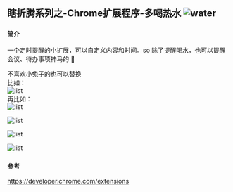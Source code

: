 

## 瞎折腾系列之-Chrome扩展程序-多喝热水 ![water](https://github.com/liustay/chrome-extensions-alarm/img/icon.png)



### `简介`


一个定时提醒的小扩展，可以自定义内容和时间。so 除了提醒喝水，也可以提醒会议、待办事项神马的 👻

不喜欢小兔子的也可以替换  
比如：  
![list](https://github.com/liustay/chrome-extensions-alarm/img/1.jpg)  
再比如：  
![list](https://github.com/liustay/chrome-extensions-alarm/img/2.png) 





![list](https://github.com/liustay/chrome-extensions-alarm/img/index.png)

![list](https://github.com/liustay/chrome-extensions-alarm/img/setting.png)

![list](https://github.com/liustay/chrome-extensions-alarm/img/preview.png)

 
 
### `参考`

https://developer.chrome.com/extensions




